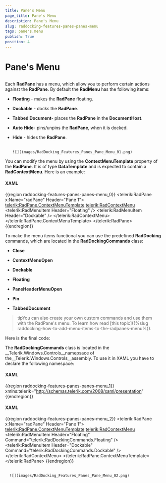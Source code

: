 ```yaml
---
title: Pane's Menu
page_title: Pane's Menu
description: Pane's Menu
slug: raddocking-features-panes-panes-menu
tags: pane's,menu
publish: True
position: 4
---
```


# Pane's Menu



## 

Each __RadPane__ has a menu, which allow you to perform certain actions against the __RadPane__. By default the __RadMenu__ has the following items:

* __Floating__ - makes the __RadPane__ floating.

* __Dockable__ - docks the __RadPane__.

* __Tabbed Document__- places the __RadPane__ in the __DocumentHost__.

* __Auto Hide__- pins/unpins the __RadPane__, when it is docked.

* __Hide__ - hides the __RadPane__.




         
      ![](images/RadDocking_Features_Panes_Pane_Menu_01.png)

You can modify the menu by using the __ContextMenuTemplate__ property of the __RadPane__. It is of type __DataTemplate__ and is expected to contain a __RadContextMenu__. Here is an example:

#### __XAML__

{{region raddocking-features-panes-panes-menu_0}}
	<telerik:RadPane x:Name="radPane"
	                     Header="Pane 1">
	    <telerik:RadPane.ContextMenuTemplate>
	        <DataTemplate>
	            <telerik:RadContextMenu>
	                <telerik:RadMenuItem Header="Floating" />
	                <telerik:RadMenuItem Header="Dockable" />
	            </telerik:RadContextMenu>
	        </DataTemplate>
	    </telerik:RadPane.ContextMenuTemplate>
	</telerik:RadPane>
	{{endregion}}



To make the menu items functional you can use the predefined __RadDocking__ commands, which are located in the __RadDockingCommands__ class:

* __Close__

* __ContextMenuOpen__

* __Dockable__

* __Floating__

* __PaneHeaderMenuOpen__

* __Pin__

* __TabbedDocument__

>tipYou can also create your own custom commands and use them with the RadPane's menu. To learn how read [this topic]({%slug raddocking-how-to-add-menu-items-to-the-radpanes-menu%}).

Here is the final code:

>

The __RadDockingCommands__ class is located in the __Telerik.Windows.Controls__namepsace of the__Telerik.Windows.Controls__assembly. To use it in XAML you have to declare the following namespace:

#### __XAML__

{{region raddocking-features-panes-panes-menu_1}}
	xmlns:telerik="http://schemas.telerik.com/2008/xaml/presentation"
	{{endregion}}



#### __XAML__

{{region raddocking-features-panes-panes-menu_2}}
	<telerik:RadPane x:Name="radPane"
	                     Header="Pane 1">
	    <telerik:RadPane.ContextMenuTemplate>
	        <DataTemplate>
	            <telerik:RadContextMenu>
	                <telerik:RadMenuItem Header="Floating"
	                                               Command="telerik:RadDockingCommands.Floating" />
	                <telerik:RadMenuItem Header="Dockable"
	                                               Command="telerik:RadDockingCommands.Dockable" />
	            </telerik:RadContextMenu>
	        </DataTemplate>
	    </telerik:RadPane.ContextMenuTemplate>
	    <TextBlock Text="Some simple text here" />
	</telerik:RadPane>
	{{endregion}}






         
      ![](images/RadDocking_Features_Panes_Pane_Menu_02.png)
